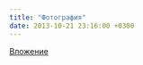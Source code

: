 ```yaml
---
title: "Фотография"
date: 2013-10-21 23:16:00 +0300
---
```



[Вложение](https://vk.com/photo41076938_313407246)
